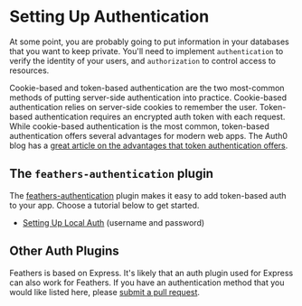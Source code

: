 # Setting Up Authentication

At some point, you are probably going to put information in your databases that you want to keep private. You'll need to implement `authentication` to verify the identity of your users, and `authorization` to control access to resources.  

Cookie-based and token-based authentication are the two most-common methods of putting server-side authentication into practice. Cookie-based authentication relies on server-side cookies to remember the user.  Token-based authentication requires an encrypted auth token with each request. While cookie-based authentication is the most common, token-based authentication offers several advantages for modern web apps. The Auth0 blog has a [great article on the advantages that token authentication offers](https://auth0.com/blog/2014/01/07/angularjs-authentication-with-cookies-vs-token/).

## The `feathers-authentication` plugin
The [feathers-authentication](https://github.com/feathersjs/feathers-authentication) plugin makes it easy to add token-based auth to your app. Choose a tutorial below to get started.

* [Setting Up Local Auth](08.1_local-auth.md) (username and password)


## Other Auth Plugins
Feathers is based on Express. It's likely that an auth plugin used for Express can also work for Feathers.  If you have an authentication method that you would like listed here, please [submit a pull request](contributing.md).